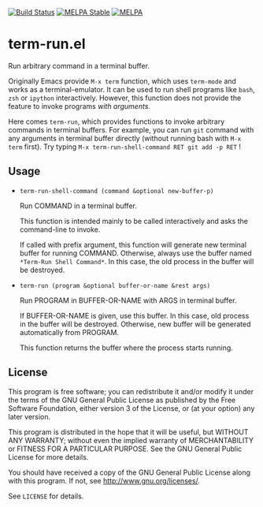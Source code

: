 [![Build Status](https://travis-ci.org/10sr/term-run-el.svg)](https://travis-ci.org/10sr/term-run-el)
[![MELPA Stable](http://stable.melpa.org/packages/term-run-badge.svg)](http://stable.melpa.org/#/term-run)
[![MELPA](http://melpa.org/packages/term-run-badge.svg)](http://melpa.org/#/term-run)



term-run.el
===========

Run arbitrary command in a terminal buffer.

Originally Emacs provide `M-x term` function, which uses `term-mode`
and works as a terminal-emulator.
It can be used to run shell programs like `bash`, `zsh` or `ipython`
interactively.
However, this function does not provide the feature to invoke programs *with
arguments*.

Here comes `term-run`, which provides functions to invoke arbitrary commands in
terminal buffers.
For example, you can run `git` command with any arguments in terminal buffer
directly (without running bash with `M-x term` first).
Try typing `M-x term-run-shell-command RET git add -p RET` !





Usage
-----


* `term-run-shell-command (command &optional new-buffer-p)`

  Run COMMAND in a terminal buffer.

  This function is intended mainly to be called interactively and
asks the command-line to invoke.

  If called with prefix argument, this function will generate new
terminal buffer for running COMMAND.  Otherwise, always use the buffer named
`*Term-Run Shell Command*`. In this case, the old process in the buffer will be
destroyed.



* `term-run (program &optional buffer-or-name &rest args)`

  Run PROGRAM in BUFFER-OR-NAME with ARGS in terminal buffer.

  If BUFFER-OR-NAME is given, use this buffer.  In this case, old process in
the buffer will be destroyed.  Otherwise, new buffer will be generated
automatically from PROGRAM.

  This function returns the buffer where the process starts running.




License
-------


This program is free software; you can redistribute it and/or modify
it under the terms of the GNU General Public License as published by
the Free Software Foundation, either version 3 of the License, or
(at your option) any later version.

This program is distributed in the hope that it will be useful,
but WITHOUT ANY WARRANTY; without even the implied warranty of
MERCHANTABILITY or FITNESS FOR A PARTICULAR PURPOSE.  See the
GNU General Public License for more details.

You should have received a copy of the GNU General Public License
along with this program.  If not, see <http://www.gnu.org/licenses/>.

See `LICENSE` for details.

